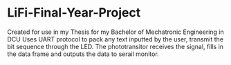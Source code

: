 # LiFi-Final-Year-Project
Created for use in my Thesis for my Bachelor of Mechatronic Engineering in DCU
Uses UART protocol to pack any text inputted by the user, transmit the bit sequence through the LED.
The phototransitor receives the signal, fills in the data frame and outputs the data to serail monitor.
